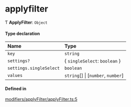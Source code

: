 # applyfilter
      
Ƭ **ApplyFilter**: `Object`

#### Type declaration

| Name | Type |
| :------ | :------ |
| `key` | `string` |
| `settings?` | { `singleSelect`: `boolean`  } |
| `settings.singleSelect` | `boolean` |
| `values` | `string`[] \| [`number`, `number`] |

#### Defined in

[modifiers/applyFilter/applyFilter.ts:5](https://github.com/klevultd/frontend-sdk/blob/492d3760/packages/klevu-core/src/modifiers/applyFilter/applyFilter.ts#L5)

